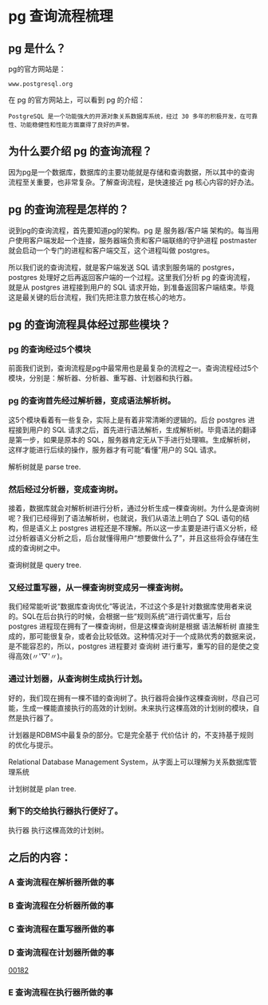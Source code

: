 

# pg 查询流程梳理

## pg 是什么？

pg的官方网站是： 
    
    www.postgresql.org

在 pg 的官方网站上，可以看到 pg 的介绍：
    
    PostgreSQL 是一个功能强大的开源对象关系数据库系统，经过 30 多年的积极开发，在可靠性、功能稳健性和性能方面赢得了良好的声誉。

## 为什么要介绍 pg 的查询流程？

因为pg是一个数据库，数据库的主要功能就是存储和查询数据，所以其中的查询流程至关重要，也非常复杂。了解查询流程，是快速接近 pg 核心内容的好办法。

## pg 的查询流程是怎样的？

说到pg的查询流程，首先要知道pg的架构。pg 是 服务器/客户端 架构的。每当用户使用客户端发起一个连接，服务器端负责和客户端联络的守护进程 postmaster 就会启动一个专门的进程和客户端交互，这个进程叫做 postgres。


所以我们说的查询流程，就是客户端发送 SQL 请求到服务端的 postgres，postgres 处理好之后再返回客户端的一个过程。这里我们分析 pg 的查询流程，就是从 postgres 进程接到用户的 SQL 请求开始，到准备返回客户端结束。毕竟这是最关键的后台流程，我们先把注意力放在核心的地方。

## pg 的查询流程具体经过那些模块？

### pg 的查询经过5个模块
前面我们说到，查询流程是pg中最常用也是最复杂的流程之一。查询流程经过5个模块，分别是：解析器、分析器、重写器、计划器和执行器。

### pg 的查询首先经过解析器，变成语法解析树。
这5个模块看着有一些复杂，实际上是有着非常清晰的逻辑的。后台 postgres 进程接到用户的 SQL 请求之后，首先进行语法解析，生成解析树。毕竟语法的翻译是第一步，如果是原本的 SQL，服务器肯定无从下手进行处理嘛。生成解析树，这样才能进行后续的操作，服务器才有可能“看懂”用户的 SQL 请求。


解析树就是 parse tree.

### 然后经过分析器，变成查询树。
接着，数据库就会对解析树进行分析，通过分析生成一棵查询树。为什么是查询树呢？我们已经得到了语法解析树，也就说，我们从语法上明白了 SQL 语句的结构，但是语义上 postgres 进程还是不理解。所以这一步主要是进行语义分析，经过分析器语义分析之后，后台就懂得用户“想要做什么了”，并且这些将会存储在生成的查询树之中。


查询树就是 query tree.

### 又经过重写器，从一棵查询树变成另一棵查询树。
我们经常能听说“数据库查询优化”等说法，不过这个多是针对数据库使用者来说的。SQL在后台执行的时候，会根据一些“规则系统”进行调优重写，后台 postgres 进程现在拥有了一棵查询树，但是这棵查询树是根据 语法解析树 直接生成的，那可能很复杂，或者会比较低效。这种情况对于一个成熟优秀的数据来说，是不能容忍的，所以，postgres 进程要对 查询树 进行重写，重写的目的是使之变得高效(〃'▽'〃)。

### 通过计划器，从查询树生成执行计划。
好的，我们现在拥有一棵不错的查询树了。执行器将会操作这棵查询树，尽自己可能，生成一棵能直接执行的高效的计划树。未来执行这棵高效的计划树的模块，自然是执行器了。


计划器是RDBMS中最复杂的部分。它是完全基于 代价估计 的，不支持基于规则的优化与提示。


Relational Database Management System，从字面上可以理解为关系数据库管理系统

计划树就是 plan tree.

### 剩下的交给执行器执行便好了。
执行器 执行这棵高效的计划树。



## 之后的内容：

### A 查询流程在解析器所做的事

### B 查询流程在分析器所做的事

### C 查询流程在重写器所做的事

### D 查询流程在计划器所做的事
[00182](./pg查询流程在计划器所做的事.md) 

### E 查询流程在执行器所做的事




